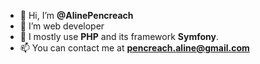- 👋 Hi, I’m **@AlinePencreach**
- 👀 I’m web developer
- 🌱 I mostly use **PHP** and its framework **Symfony**.
- 📫 You can contact me at **pencreach.aline@gmail.com**

<!---
AlinePencreach/AlinePencreach is a ✨ special ✨ repository because its `README.md` (this file) appears on your GitHub profile.
You can click the Preview link to take a look at your changes.
--->
